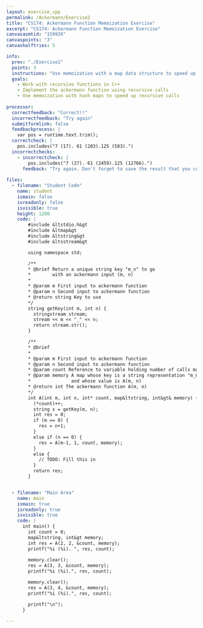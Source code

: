 ```yaml
---
layout: exercise_cpp
permalink: /Ackermann/Exercise2
title: "CS174: Ackermann Function Memoization Exercise"
excerpt: "CS174: Ackermann Function Memoization Exercise"
canvasasmtid: "159926"
canvaspoints: "3"
canvashalftries: 5

info:
  prev: "./Exercise1"
  points: 3
  instructions: "Use memoization with a map data structure to speed up evaluation of the Ackermann function.  <a href = \"../../CoursePage/ClassExercises/Week10_Recursion/index.html#maps\">Click here</a> to review how memoization works using maps.  A map has been setup where the key is a string, and the value is the memoized function value of the Ackermann function.  A utility function has been provided called getKey to convert the two parameter inputs to ackermann into a string.  As a reminder, the definition is as follows:<p><img src = \"../images/Ackermann/AckermannFn.png\"></p>"
  goals:
    - Work with recursive functions in C++
    - Implement the ackermann function using recursive calls
    - Use memoization with hash maps to speed up recursive calls
    
processor:  
  correctfeedback: "Correct!!" 
  incorrectfeedback: "Try again"
  submitformlink: false
  feedbackprocess: | 
    var pos = runtime.text.trim();
  correctcheck: |
    pos.includes("7 (17). 61 (203).125 (583).") 
  incorrectchecks:
    - incorrectcheck: |
        pos.includes("7 (27). 61 (2459).125 (12766).")
      feedback: "Try again. Don't forget to save the result that you compute to memory, and/or don't forget to use a result that's already stored in memory instead of recomputing it!"  
 
files:
  - filename: "Student Code"
    name: student
    ismain: false
    isreadonly: false
    isvisible: true
    height: 1200
    code: | 
        #include &ltstdio.h&gt
        #include &ltmap&gt
        #include &ltstring&gt
        #include &ltsstream&gt

        using namespace std;

        /**
        * @brief Return a unique string key "m_n" to go
        *        with an ackermann input (m, n)
        * 
        * @param m First input to ackermann function
        * @param n Second input to ackermann function
        * @return string Key to use
        */
        string getKey(int m, int n) {
          stringstream stream;
          stream << m << "_" << n;
          return stream.str();
        }

        /**
        * @brief 
        * 
        * @param m First input to ackermann function
        * @param n Second input to ackermann function
        * @param count Reference to variable holding number of calls made to A
        * @param memory A map whose key is a string representation "m_n"
        *               and whose value is A(m, n)
        * @return int The ackermann function A(m, n)
        */
        int A(int m, int n, int* count, map&ltstring, int&gt& memory) {
          (*count)++;
          string s = getKey(m, n);
          int res = 0;
          if (m == 0) {
            res = n+1;
          }
          else if (n == 0) {
            res = A(m-1, 1, count, memory);
          }
          else {
            // TODO: Fill this in
          }
          return res;
        }


  - filename: "Main Area"
    name: main
    ismain: true
    isreadonly: true
    isvisible: true
    code: | 
      int main() {
        int count = 0;
        map&ltstring, int&gt memory;
        int res = A(2, 2, &count, memory);
        printf("%i (%i). ", res, count);
        
        memory.clear();
        res = A(3, 3, &count, memory);
        printf("%i (%i).", res, count);

        memory.clear();
        res = A(3, 4, &count, memory);
        printf("%i (%i).", res, count);

        printf("\n");
      }
        
---
```

